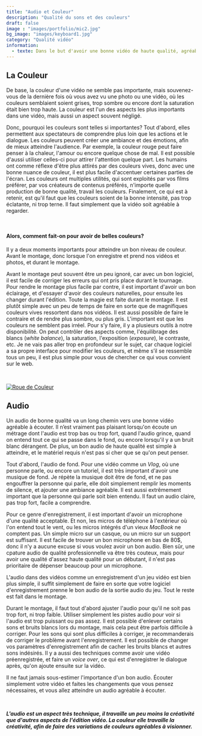 ```yaml
---
title: "Audio et Couleur"
description: "Qualité du sons et des couleurs"
draft: false
image : "images/portfolio/mic2.jpg"
bg_image: "images/keyboard1.jpg"
category: "Qualité vidéo"
information:
  - texte: Dans le but d'avoir une bonne vidéo de haute qualité, agréable à écouter, qui attire les gens à regarder, il est indispensable d'avoir un audio de haute qualité, et un visuel intéressant. C'est pourquoi il est important de passer une bonne partie du montage à se concentrer sur les couleurs et l'audio, afin d'avoir le meilleur résultat possible.
---
```


## La Couleur
De base, la couleur d'une vidéo ne semble pas importante, mais souvenez-vous de la dernière fois où vous avez vu une photo ou une vidéo, où les couleurs semblaient soient grises, trop sombre ou encore dont la saturation était bien trop haute. La couleur est l'un des aspects les plus importants dans une vidéo, mais aussi un aspect souvent négligé. 

Donc, pourquoi les couleurs sont telles si importantes? Tout d'abord, elles permettent aux spectateurs de comprendre plus loin que les actions et le dialogue. Les couleurs peuvent créer une ambiance et des émotions, afin de mieux atteindre l'audience. Par exemple, la couleur rouge peut faire penser à la chaleur, l'amour ou encore quelque chose de mal. Il est possible d'aussi utiliser celles-ci pour attirer l'attention quelque part. Les humains ont comme réflexe d'être plus attirés par des couleurs vives, donc avec une bonne nuance de couleur, il est plus facile d'accentuer certaines parties de l'écran. Les couleurs ont multiples utilités, qui sont exploités par vos films préférer, par vos créateurs de contenus préférés, n'importe quelle production de bonne qualité, travail les couleurs. Finalement, ce qui est à retenir, est qu'il faut que les couleurs soient de la bonne intensité, pas trop éclatante, ni trop terne. Il faut simplement que la vidéo soit agréable à regarder.

<br>

#### Alors, comment fait-on pour avoir de belles couleurs?
Il y a deux moments importants pour atteindre un bon niveau de couleur. Avant le montage, donc lorsque l'on enregistre et prend nos vidéos et photos, et durant le montage.

Avant le montage peut souvent être un peu ignoré, car avec un bon logiciel, il est facile de corriger les erreurs qui ont pris place durant le tournage. Pour rendre le montage plus facile par contre, il est important d'avoir un bon éclairage, et d'essayer d'avoir des couleurs naturelles, pour ensuite les changer durant l'édition. Toute la magie est faite durant le montage. Il est plutôt simple avec un peu de temps de faire en sorte que de magnifiques couleurs vives ressortent dans nos vidéos. Il est aussi possible de faire le contraire et de rendre plus sombre, ou plus gris. L'important est que les couleurs ne semblent pas irréel. Pour s’y faire, il y a plusieurs outils à notre disponibilité. On peut contrôler des aspects comme, l'équilibrage des blancs (*white balance*), la saturation, l'exposition (*exposure*), le contraste, etc. Je ne vais pas aller trop en profondeur sur le sujet, car chaque logiciel a sa propre interface pour modifier les couleurs, et même s’il se ressemble tous un peu, il est plus simple pour vous de chercher ce qui vous convient sur le web.  

<br>

[<img src="/editing-intro/images/portfolio/colour_wheel.png" alt="Roue de Couleur" class="secondary">](https://blog.frame.io/2018/05/21/guide-to-lumetri-color-correction-premiere-pro/)

## Audio 
Un audio de bonne qualité va un long chemin vers une bonne vidéo agréable à écouter. Il n’est vraiment pas plaisant lorsqu'on écoute un métrage dont l'audio est trop bas ou trop fort, quand l'audio grince, quand on entend tout ce qui se passe dans le fond, ou encore lorsqu'il y a un bruit blanc dérangent. De plus, un bon audio de haute qualité est simple à atteindre, et le matériel requis n'est pas si cher que se qu'on peut penser. 

Tout d'abord, l'audio de fond. Pour une vidéo comme un *Vlog*, où une personne parle, ou encore un tutoriel, il est très important d'avoir une musique de fond. Je répète la musique doit être de fond, et ne pas engouffrer la personne qui parle, elle doit simplement remplir les moments de silence, et ajouter une ambiance agréable. Il est aussi extrêmement important que la personne qui parle soit bien entendu. Il faut un audio claire, pas trop fort, facile a comprendre.

Pour ce genre d'enregistrement, il est important d'avoir un microphone d'une qualité acceptable. Et non, les micros de téléphone à l'extérieur où l'on entend tout le vent, ou les micros intégrés d'un vieux *MacBook* ne comptent pas. Un simple micro sur un casque, ou un micro sur un support est suffisant. Il est facile de trouver un bon microphone en bas de 80$, donc il n'y a aucune excuse si vous voulez avoir un bon audio. Bien sûr, une cpature audio de qualité professionnelle va être très couteux, mais pour avoir une qualité d'assez haute qualité pour un débutant, il n'est pas prioritaire de dépenser beaucoup pour un microphone.

L'audio dans des vidéos comme un enregistrement d'un jeu vidéo est bien plus simple, il suffit simplement de faire en sorte que votre logiciel d'enregistrement prenne le bon audio de la sortie audio du jeu. Tout le reste est fait dans le montage. 

Durant le montage, il faut tout d'abord ajuster l'audio pour qu'il ne soit pas trop fort, ni trop faible. Utiliser simplement les pistes audio pour voir si l'audio est trop puissant ou pas assez. Il est possible d'enlever certains sons et bruits blancs lors du montage, mais cela peut être parfois difficile à corriger. Pour les sons qui sont plus difficiles à corriger, je recommanderais de corriger le problème avant l'enregistrement. Il est possible de changer vos paramètres d'enregistrement afin de cacher les bruits blancs et autres sons indésirés. Il y a aussi des techniques comme avoir une vidéo préenregistrée, et faire un *voice over*, ce qui est d'enregistrer le dialogue après, qu'on ajoute ensuite sur la vidéo.

Il ne faut jamais sous-estimer l'importance d'un bon audio. Écouter simplement votre vidéo et faites les changements que vous pensez nécessaires, et vous allez atteindre un audio agréable à écouter.

<br> 

***L'audio est un aspect très technique, il travaille un peu moins la créativité que d'autres aspects de l'édition vidéo. La couleur elle travaille la créativité, afin de faire des variations de couleurs agréables à visionner.***

 
